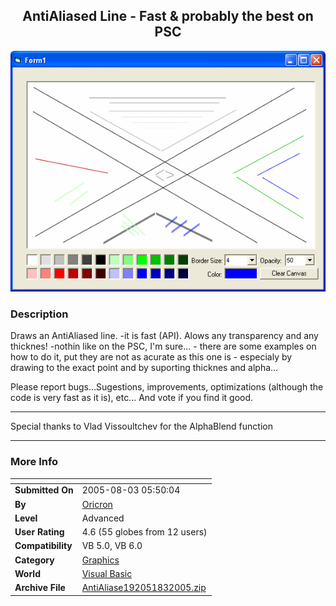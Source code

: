﻿<div align="center">

## AntiAliased Line \- Fast &amp; probably the best on PSC

<img src="PIC200583549124099.gif">
</div>

### Description

Draws an AntiAliased line. -it is fast (API). Alows any transparency and any thicknes! -nothin like on the PSC, I'm sure... - there are some examples on how to do it, put they are not as acurate as this one is - especialy by drawing to the exact point and by suporting thicknes and alpha...

Please report bugs...Sugestions, improvements, optimizations (although the code is very fast as it is), etc... And vote if you find it good.

----

Special thanks to Vlad Vissoultchev for the AlphaBlend function 

----


 
### More Info
 


<span>             |<span>
---                |---
**Submitted On**   |2005-08-03 05:50:04
**By**             |[Oricron](https://github.com/Planet-Source-Code/PSCIndex/blob/master/ByAuthor/oricron.md)
**Level**          |Advanced
**User Rating**    |4.6 (55 globes from 12 users)
**Compatibility**  |VB 5\.0, VB 6\.0
**Category**       |[Graphics](https://github.com/Planet-Source-Code/PSCIndex/blob/master/ByCategory/graphics__1-46.md)
**World**          |[Visual Basic](https://github.com/Planet-Source-Code/PSCIndex/blob/master/ByWorld/visual-basic.md)
**Archive File**   |[AntiAliase192051832005\.zip](https://github.com/Planet-Source-Code/oricron-antialiased-line-fast-amp-probably-the-best-on-psc__1-62054/archive/master.zip)








